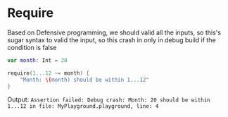 # Require

Based on Defensive programming, we should valid all the inputs, so this's sugar syntax to valid the input, so this crash in only in debug build if the condition is false

```Swift
var month: Int = 20

require(1...12 ~= month) {
    "Month: \(month) should be within 1...12"
}
```

Output:
`Assertion failed: Debug crash: Month: 20 should be within 1...12 in file: MyPlayground.playground, line: 4`
